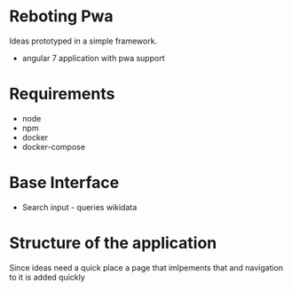 # Reboting Pwa
Ideas prototyped in a simple framework.
* angular 7 application with pwa support

# Requirements
* node
* npm
* docker
* docker-compose

# Base Interface
- Search input - queries wikidata

# Structure of the application
Since ideas need a quick place a page that imlpements that and navigation
to it is added quickly
